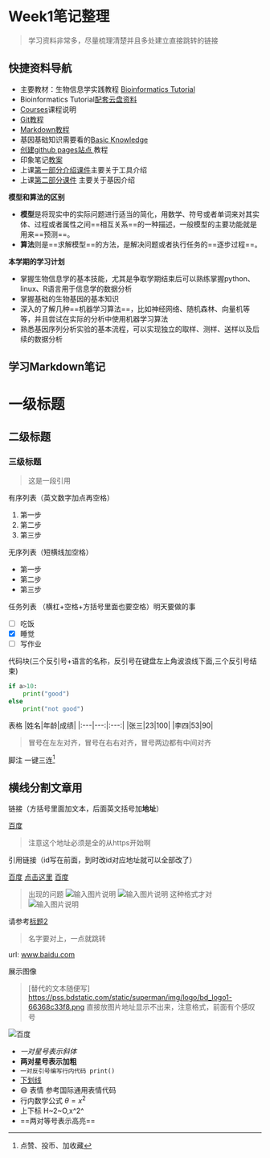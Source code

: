 
# Week1笔记整理
>学习资料非常多，尽量梳理清楚并且多处建立直接跳转的链接

## 快捷资料导航
- 主要教材：生物信息学实践教程 [Bioinformatics Tutorial](https://book.ncrnalab.org/teaching/)
- Bioinformatics Tutorial[配套云盘资料](https://cloud.tsinghua.edu.cn/d/ad22768345664924b202/?p=%2F&mode=list)
- [Courses](https://www.ncrnalab.org/courses/#bioinfo2)课程说明
- [Git教程](https://www.liaoxuefeng.com/wiki/896043488029600)
- [Markdown教程](https://cloud.tsinghua.edu.cn/d/ad22768345664924b202/files/?p=%2FVideo%2FI.%20Basic%20Skills%2F0.%20Getting%20Started%2Fmarkdown-7min.mp4)
- 基因基础知识需要看的[Basic Knowledge](https://cloud.tsinghua.edu.cn/d/ad22768345664924b202/?p=%2FVideo%2F0.1%20Basic%20Knowledge&mode=list)
- [创建github pages站点 ](https://docs.github.com/zh/pages/getting-started-with-github-pages/creating-a-github-pages-site)教程
- 印象笔记[教案](https://app.yinxiang.com/fx/b46306ff-4e70-456b-9185-e0afb3e55bd4)
- 上课[第一部分介绍课件](https://cloud.tsinghua.edu.cn/d/dcbb0944631a4291b34c/?p=%2F&mode=list)主要关于工具介绍
- 上课[第二部分课件](https://cloud.tsinghua.edu.cn/d/4c56bf659c1b4ec3a004/?p=%2F%E7%AC%AC%E4%B8%80%E5%91%A8&mode=list) 主要关于基因介绍

**模型和算法的区别**
- **模型**是将现实中的实际问题进行适当的简化，用数学、符号或者单词来对其实体、过程或者属性之间==相互关系==的一种描述，一般模型的主要功能就是用来==预测==。
- **算法**则是==求解模型==的方法，是解决问题或者执行任务的==逐步过程==。

**本学期的学习计划**
- 掌握生物信息学的基本技能，尤其是争取学期结束后可以熟练掌握python、linux、R语言用于信息学的数据分析
- 掌握基础的生物基因的基本知识
- 深入的了解几种==机器学习算法==，比如神经网络、随机森林、向量机等等，并且尝试在实际的分析中使用机器学习算法
- 熟悉基因序列分析实验的基本流程，可以实现独立的取样、测样、送样以及后续的数据分析

## 学习Markdown笔记
# 一级标题
## 二级标题
### 三级标题

> 这是一段引用

有序列表（英文数字加点再空格）
1. 第一步
2. 第二步
3. 第三步

无序列表（短横线加空格）
- 第一步
- 第二步
- 第三步

任务列表 （横杠+空格+方括号里面也要空格）明天要做的事
- [ ] 吃饭
- [x] 睡觉
- [ ] 写作业

代码块(三个反引号+语言的名称，反引号在键盘左上角波浪线下面,三个反引号结束)
```python
if a>10: 
	print("good")
else
	print("not good")
```

表格
|姓名|年龄|成绩|
|:---|---:|:---:|
|张三|23|100|
|李四|53|90|
>冒号在左左对齐，冒号在右右对齐，冒号两边都有中间对齐

脚注
一键三连[^三连]


横线分割文章用
---

链接（方括号里面加文本，后面英文括号加**地址**）

[百度](https://www.baidu.com)
>注意这个地址必须是全的从https开始啊

引用链接（id写在前面，到时改id对应地址就可以全部改了）

[id]: https://www.baidu.com
[百度][id]
[点击这里][id]
[百度][id]

>出现的问题
![输入图片说明](/imgs/2023-09-24/YMR4EivXTUvsTvly.png)
![输入图片说明](/imgs/2023-09-24/ViAVSYk1za0MZIAZ.png)
这种格式才对
![输入图片说明](/imgs/2023-09-24/1rJaTskgu3YQQgNG.png)


请参考[标题2](#二级标题)
>名字要对上，一点就跳转

url: www.baidu.com

展示图像
>[替代的文本随便写]
https://pss.bdstatic.com/static/superman/img/logo/bd_logo1-66368c33f8.png
直接放图片地址显示不出来，注意格式，前面有个感叹号

![百度](  https://pss.bdstatic.com/static/superman/img/logo/bd_logo1-66368c33f8.png)

- *一对星号表示斜体*
- **两对星号表示加粗**
- `一对反引号编写行内代码 print()`
- <u>下划线</u>
- :smile: 表情 参考国际通用表情代码
- 行内数学公式 $\theta=x^2$
- 上下标 H~2~O,x^2^
- ==两对等号表示高亮==

[^三连]:点赞、投币、加收藏






